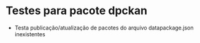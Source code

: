 # Testes para pacote dpckan 

- Testa publicação/atualização de pacotes do arquivo datapackage.json inexistentes

